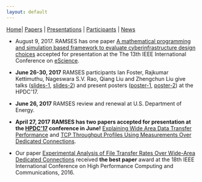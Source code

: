 ```yaml
---
layout: default
---
```

[Home](index.html)| [Papers](papers.html) | [Presentations](presentations.html) | [Participants](participants.html) | [News](news.html)

* August 9, 2017. RAMSES has one paper [A mathematical programming and simulation based framework to evaluate cyberinfrastructure design choices]()  accepted for presentation at the The 13th IEEE International Conference on [eScience](http://escience2017.org.nz/). 

* __June 26-30, 2017__ RAMSES participants Ian Foster, Rajkumar Kettimuthu, Nageswara S.V. Rao, Qiang Liu and Zhengchun Liu give talks ([slides-1](https://lzhengchun.github.io/file/slides-HPDC-2017-Zhengchun-Liu.pdf), [slides-2]()) and present posters ([poster-1](https://lzhengchun.github.io/file/hpdc17-poster.pdf), [poster-2]()) at the HPDC'17. 

* __June 26, 2017__ RAMSES review and renewal at U.S. Department of Energy. 

* __April 27, 2017__ **RAMSES has two papers accepted for presentation at the [HPDC'17](http://www.hpdc.org/2017/) conference in June!** [Explaining Wide Area Data Transfer Performance](http://dx.doi.org/10.1145/3078597.3078605) and [TCP Throughput Profiles Using Measurements Over Dedicated Connections](http://dx.doi.org/10.1145/3078597.3078615). 

* Our paper [Experimental Analysis of File Transfer Rates Over Wide-Area Dedicated Connections](https://doi.org/10.1109/HPCC-SmartCity-DSS.2016.0038) received __the best paper__ award at the 18th IEEE International Conference on High Performance Computing and Communications, 2016.

